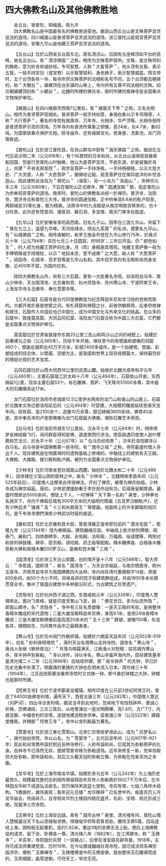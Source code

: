 # 四大佛教名山及其他佛教胜地  

&emsp;&emsp;金五台，银普陀，铜峨眉，铁九华  
&emsp;&emsp;四大佛教名山是中国最有名的佛教旅游圣地。据说山西五台山是文殊菩萨显灵说法的道场，四川峨眉山是普贤菩萨显灵说法的道场，浙江普陀山是观音菩萨显灵说法的道场，安徽九华山是地藏王菩萨显灵说法的道场。  

&emsp;&emsp;【五台山】位於山西省五台县东北。原名清凉山，后因有五座峰顶如平台的高峰，故名五台山。有＂清凉佛国＂之称。相传为文殊菩萨居所。文殊，是文殊师利的略称，意为妙吉祥或妙经。专司智慧，人称＂大智菩萨＂。他头顶有五髻，表示五智。一般手持宝剑（或宝卷）以示智慧锐利，身坐狮子，表示智慧威猛。隋文帝时，五个台顶各有一寺，每寺所供文殊菩萨的法相和名号不同，五个台顶都去朝拜的，称＂大朝台＂。黛螺顶在台东镇的山脊上，寺内供有五尊不同法相的文殊。如仅朝黛螺顶的称＂小朝台＂。北魏时所建的佛光寺，唐时所建的南禅寺是全国重点文物保护单位。  

&emsp;&emsp;【峨眉山】在四川峨眉市西南7公里处，有＂峨眉天下秀＂之称。又名光明山。相传为普贤菩萨现相处。普贤菩萨一般手持如意，身骑白象以示专司理德，人称＂大行菩萨＂。著名的寺院有报国寺、万年寺、光相寺、华严顶等。光相寺相传是普贤菩萨示现的灵场。万年寺内有普贤所乘象之铜像，高24米，长4.7米，重62吨。为国家级重点保护文物。除寺庙外，还有峨眉宝光、舍身崖、洗象池，龙门洞等胜迹。  

&emsp;&emsp;【普陀山】位於浙江普陀县，在舟山群岛中部有＂海天佛国＂之称。据说在五代后梁贞明二年（公元916年），有个叫慧锷的日本和尚，从五台山请得观音像乘船回国，但是行至普陀山时触礁，他认为是菩萨显灵，不欲东渡，於是留像於岛上，并建＂不肯去观音院＂。观世音菩萨一手持净瓶，一手持杨柳枝，以示大慈大悲、广大灵感，人称＂大悲菩萨＂。据佛经记载，观音菩萨住在南印度洋的补怛洛迦山，因此便附会该岛为＂普陀山＂（谐音），另一小岛为＂洛迦山＂，宋神宗元丰三年（公元1080年），下旨在普陀山正式建寺，赐＂圆通宝殿＂额，指定普陀山为供奉观音菩萨的道场。南宋时，普陀山的佛教各派统一於禅宗。普济寺、法雨寺、慧济寺合称普陀三大寺。普济寺的圆通宝殿，正中供奉高8.8米的毗卢观音，两侧端坐32尊化身，极为精美。法雨寺中的九龙殿是从南京明故宫移來的，也十分珍贵。此外还有梵音洞、潮音洞、磐石洞、多宝塔、南天门等多处胜迹。  

&emsp;&emsp;【九华山】位於安徽省青阳县西南。旧名九子山。因李白三游九华山，并留下＂昔在九江上，遥望九华峰。天河挂绿水，绣出九芙蓉＂的名诗，便更名九华山。有＂仙城佛国＂之称。相传唐朝时，新罗王族金乔觉在九华山修行75年，於唐贞元十年（公元794年）农历七月三十日圆寂，时99岁；三年后开函，仍＂颜色如生＂，时人视为地藏王菩萨的化身。月（肉）身殿是其塔院。地藏王菩萨像一般为手捧明珠或手持锡杖，以示＂地狱未空，誓不成佛＂之大愿，故人称＂大愿菩萨＂。祇园寺、化城寺、百岁宫等是九华山名刹。其中百岁宫内有无暇和尚肉身坐像，近400年不腐，为国内仅有。  

&emsp;&emsp;除四大佛教名山外，尚有三大石窟，更有一大批著名寺院，如洛阳白马寺、嵩山少林寺、天台国清寺、北京雍和宫、杭州灵隐寺、苏州寒山寺、宁波阿育王寺，上海龙华寺与玉佛寺、奉化雪窦寺等。  

&emsp;&emsp;【三大石窟】石窟寺是古代印度佛教徒为纪念释迦牟尼和学习他的苦修而筑的。大都开凿於悬崖绝壁之间，有札拜窟和禅窟之分，前者供朝拜用，后者供修禅和居住，石窟传入中国后也已中国化，成为中国文化与外來文化的结晶。在众多的石窟中，敦煌莫高窟、大同云冈石窟、洛阳龙门石窟合称为中国三大石窟，它們都是全国重点文物保护单位。  

&emsp;&emsp;莫高窟位於甘肃省敦煌市东南25公里三危山和鸣沙山之间的峭壁上。始建於前秦建元之始（公元365年），历经千年开凿。保存至今的有壁画和塑像的洞窟492个，壁画总面积达45万平方米，彩塑2400多幅件。是一个由建筑、壁画、彩塑组成的综合体，以壁画、泥塑为主，是我国和世界上现存规模最大，保持最完好的瑰丽壮观的艺术宝库。  

&emsp;&emsp;云冈石窟位於山西大同西16公里的武周山麓。始凿於北魏文成帝和平元年（公元460年），主要石窟竣工於太和十八年（公元494年）。石窟依山开凿，东西绵延1公里，现存主要石窟53个，有石雕佛、菩萨、飞天等共51000多尊，其中最大的石雕像高达17米。  

&emsp;&emsp;龙门石窟位於洛阳市老城南12.5公里伊水两岸的龙门山和香山的山崖上。石窟於北魏孝文帝迁都洛阳前后的（公元494年）时营建，大规模的雕凿延续至唐天宝年间。现有窟、龛2100余个，造像10万余尊，题记碑碣3600余块，佛塔40余座，其中奉先寺的卢舍那佛像为龙门石窟最大佛像，堪称石雕艺术奇观。  

&emsp;&emsp;【白马寺】位於洛阳市城东12公里处。汉永平七年（公元64年）时，明帝夜梦金神绕殿飞行，询问群臣得知是佛，遂遣使西行求法。使臣路遇印度僧人迦叶摩腾和竺法兰，於永平十年（公元67年）以＂白马负经而來＂，次年於洛阳建寺以白马名。白马寺是中国佛教第一座寺院，有＂僧寺之祖＂之称。寺院最盛时僧人多达千人。现存建筑是在明嘉靖时的遗物基础上修缮的。中轴线上的建筑有天王殿、大佛殿、大雄殿、接引殿和毗卢阁。被列为全国重点文物保护单位。  

&emsp;&emsp;【少林寺】位於河南省登封城嵩山西麓。始创於北魏太和二十年（公元496年），因寺建在少室山阴的密林之中，故名＂少林寺＂。北魏明帝孝昌年间（公元525年前后），印度僧人达摩來此传授禅法，开创了禅宗，被尊为禅宗始祖。少林寺成为禅宗祖庭。唐初，少林武僧援助秦王李世民作战有功，后得唐皇朝厚遇。最盛时僧房达5000余间，僧徒上千人，一时博得＂天下第一名刹＂美誉，少林拳也名扬天下，寺内千佛殴后墙有300平方米的大幅明代壁画《五百罗汉朝毗卢》，还有少林武术＂锤谱＂及＂十三和尚救唐王＂等壁画。地面砖上的许多脚踏的线凹坑，是千年來寺僧們演练少林武功时留的痕迹。  

&emsp;&emsp;【雍和宫】位於北京雍和宫大街，曾是清雍正皇帝即位前的＂潜龙宅邸＂。乾隆九年（公元1744年）改为喇嘛庙。建筑巍峨庄丽，中轴线上依次排列牌楼、昭泰门、雍和门、四体御碑亭、大殿、永佑殿、法轮殴、万福阁、绥成楼等，两侧对称排列钟鼓楼、碑亭、密宗殿、讲经殿、药王殴等配殿。楠木雕佛龛、白檀香木雕弥勒大佛和紫檀木雕500罗汉山，是雍和宫木雕＂三绝＂。  

&emsp;&emsp;【国清寺】位於浙江天台山南麓。创於隋开皇十八年（公元598年）。智大师云：＂寺若成，国即清＂，故名＂国清寺＂。为天台宗祖庭，与南京栖霞寺、荆州玉泉寺、济南灵岩寺并为我国佛教四大丛林。寺内尚存清代重建殿宇14座，房屋600余间，由50个大小不同，风格各异的院子和建筑群组成，并由1800多米长廊贯穿全寺，集中了我国古建筑中多种廊沿形式，为古建筑之珍贵遗产。  

&emsp;&emsp;【灵隐寺】位於杭州西子湖之西。东晋咸和元年（公元326年），印度僧人慧理來此，面对飞來峰，疑是印度灵鹫山飞至，說：＂佛在世日，多为仙灵所隐＂，即面山建寺，名＂灵隐寺＂。寺中有三处名贵塑像：一是天王殿的韦驮，是用整块香樟木雕成的宋代遗物；二是大雄宝殿释迦牟尼佛，身高9.1米，是用24块香樟木雕成；三是大雄宝殿佛像后面高宽20余米的＂五十三参＂群塑，塑像150尊，形态各异，栩栩如生，为同类作品中之最精美者。  

&emsp;&emsp;【寒山寺】位於苏州阊门外枫桥镇。始建於六朝梁天监年间（公元502年–519年），初名＂妙利普明塔院＂，唐时天台名僧寒山主持寺院，遂改名＂寒山寺＂。唐诗人张继《枫桥夜泊》：＂月落乌啼霜满天，江枫渔火对愁眠：姑苏城外寒山寺，夜半钟声到客船。＂寺以诗传，诗以寺名，寒山寺蜚声海内外。现存建筑基本是清光绪二十二年（公元1896年）后陆续所建。那＂夜半钟声＂的大钟，早已於历史沧桑中失落了。明嘉靖时重铸的大钟也在明末流入日本。清光绪三十年（1904年），江苏巡抚陈夔龙重修寺院时又仿铸一钟，即今悬於钟楼之大钟，钟楼也是那时所建。  

&emsp;&emsp;【阿育王寺】位於宁波市鄞县宝幢镇。相传印度在公元前3世纪阿育王时，曾造了84000座佛舍利塔，遍布天下。西晋太康三年（公元282年），中国僧人慧达（刘萨诃），四出寻访舍利塔。据说当寻到此地时，忽闻地下有铛铛钟声，便诚心祈祷，念佛诵经，三天三夜后，从地里涌出一座光明腾耀、高1.4尺、方广7寸、内悬宝磐、中辍舍利的宝塔，遂就地建造精舍供奉。梁普通三年（公元522年）建殿堂楼阁，并赐额＂阿育王寺＂。寺中以舍利殿最为著名。  

&emsp;&emsp;【雪窦寺】位於浙江奉化雪窦山。北宋仁宗曾经梦游此山，成为＂应梦名山＂。唐代始创寺院，寺以山名。为＂雪窦寺＂。五代后梁年间（公元907年–921年）契此和尚常携布袋於附近岳林寺修行，人称布袋和尚，后视其为弥勒菩萨的化身。岳林寺今已荡然无存，便將雪窦寺移为弥勒道场。近年來修复一新，兜率宫殿供大肚弥勒，即布袋和尚，其后立头戴天冠的弥勒立像，为弥勒在兜率天内之本像。  

&emsp;&emsp;【龙华寺】位於上海市南龙华镇。始建於赤乌五年（公元242年）为上海历史最悠久，规模最完整的古刹相传佛祖释迦牟尼传人弥勒將於56亿7千万年后，在华林园龙华树下成道弘法故名。现仍保持宋迦蓝七堂制。寺前有塔，七级八角砖木结构，飞檐曲栏，雄伟美观；每年迎元旦撞＂龙华晚钟＂已名誉中外。每逢农历三月龙华庙会，热闹非凡，且寺侧龙华烈士陵园内桃花盛开，名刹、宝塔、桃花形成三绝。现属净土宗寺院。  

&emsp;&emsp;【玉佛寺】位於上海安远路。素有＂城市丛林＂美誉。清光绪年间，普陀山僧人慧根遍访天下名山至缅甸求佛，得缅甸华侨陈君普资助，雕饰玉佛5尊。回岛途经上海，因轮船无起重机，高约1.92米，重达1吨的坐佛无法上船，便应上海佛教徒的请求，留下坐、卧佛各一尊。清光绪八年（1882年），在江湾建寺，称＂玉佛寺＂。辛亥年，寺院毁於兵燹（一说被占），后曾在淮安路另辟寺屋。1918年，主持可成法师重建梵宫，历时10年，在今址建成巍峨壮观寺院，因可成法师系禅宗临济宗，便称＂玉佛禅寺＂。玉佛楼佛龛中的玉佛座像，是由整块玉石雕琢而成的，玉质细腻，晶莹透剔，巧夺天工，举世无双。  
<!-- Last processed: 2025-07-22 03:44:31 -->
